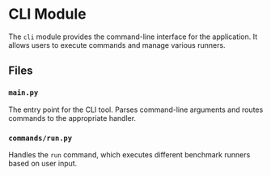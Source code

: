 # CLI Module

The `cli` module provides the command-line interface for the application. It allows users to execute commands and manage various runners.

## Files

### `main.py`
The entry point for the CLI tool. Parses command-line arguments and routes commands to the appropriate handler.

### `commands/run.py`
Handles the `run` command, which executes different benchmark runners based on user input.
